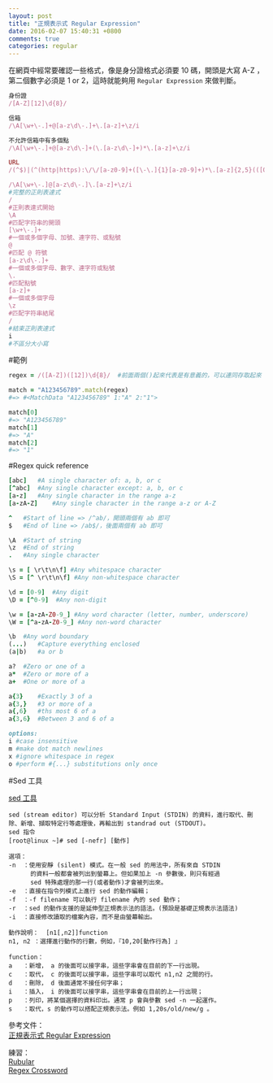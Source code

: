 ```yaml
---
layout: post
title: "正規表示式 Regular Expression"
date: 2016-02-07 15:40:31 +0800
comments: true
categories: regular
---
```


在網頁中經常要確認一些格式，像是身分證格式必須要 10 碼，開頭是大寫 A-Z ，第二個數字必須是 1 or 2，這時就能夠用 `Regular Expression` 來做判斷。

<!-- more -->

```ruby
身份證 
/[A-Z][12]\d{8}/

信箱
/\A[\w+\-.]+@[a-z\d\-.]+\.[a-z]+\z/i

不允許信箱中有多個點
/\A[\w+\-.]+@[a-z\d\-]+(\.[a-z\d\-]+)*\.[a-z]+\z/i

URL
/(^$)|(^(http|https):\/\/[a-z0-9]+([\-\.]{1}[a-z0-9]+)*\.[a-z]{2,5}(([0-9]{1,5})?\/.*)?$)/ix
```

```ruby
/\A[\w+\-.]@[a-z\d\-.]\.[a-z]+\z/i
#完整的正則表達式
/
#正則表達式開始
\A
#匹配字符串的開頭
[\w+\-.]+
#一個或多個字母、加號、連字符、或點號
@
#匹配 @ 符號
[a-z\d\-.]+
#一個或多個字母、數字、連字符或點號
\.
#匹配點號
[a-z]+
#一個或多個字母
\z
#匹配字符串結尾
/
#結束正則表達式
i
#不區分大小寫
```

#範例

```ruby
regex = /([A-Z])([12])\d{8}/  #前面兩個()起來代表是有意義的，可以連同存取起來

match = "A123456789".match(regex)
#=> #<MatchData "A123456789" 1:"A" 2:"1">

match[0]
#=> "A123456789"
match[1]
#=> "A"
match[2]
#=> "1"
```

#Regex quick reference

```ruby
[abc]	#A single character of: a, b, or c
[^abc]	#Any single character except: a, b, or c
[a-z]	#Any single character in the range a-z
[a-zA-Z]	#Any single character in the range a-z or A-Z

^	#Start of line => /^ab/，開頭兩個有 ab 即可
$	#End of line => /ab$/，後面兩個有 ab 即可

\A	#Start of string
\z	#End of string
.	#Any single character

\s = [ \r\t\n\f] #Any whitespace character
\S = [^ \r\t\n\f] #Any non-whitespace character

\d = [0-9]	#Any digit
\D = [^0-9]  #Any non-digit

\w = [a-zA-Z0-9_] #Any word character (letter, number, underscore)
\W = [^a-zA-Z0-9_] #Any non-word character

\b	#Any word boundary
(...)	#Capture everything enclosed
(a|b)	#a or b

a?	#Zero or one of a
a*	#Zero or more of a
a+	#One or more of a

a{3}	#Exactly 3 of a
a{3,}	#3 or more of a
a{,6}	#ths most 6 of a
a{3,6}	#Between 3 and 6 of a

options: 
i #case insensitive 
m #make dot match newlines 
x #ignore whitespace in regex 
o #perform #{...} substitutions only once
```

#Sed 工具

[sed 工具](http://dywang.csie.cyut.edu.tw/dywang/linuxProgram/node36.html)

```
sed (stream editor) 可以分析 Standard Input (STDIN) 的資料，進行取代、刪除、新增、擷取特定行等處理後，再輸出到 standrad out (STDOUT)。
sed 指令
[root@linux ~]# sed [-nefr] [動作]

選項：
-n  ：使用安靜 (silent) 模式。在一般 sed 的用法中，所有來自 STDIN 
      的資料一般都會被列出到螢幕上。但如果加上 -n 參數後，則只有經過
      sed 特殊處理的那一行(或者動作)才會被列出來。
-e  ：直接在指令列模式上進行 sed 的動作編輯；
-f  ：-f filename 可以執行 filename 內的 sed 動作；
-r  ：sed 的動作支援的是延伸型正規表示法的語法。(預設是基礎正規表示法語法)
-i  ：直接修改讀取的檔案內容，而不是由螢幕輸出。

動作說明：  [n1[,n2]]function
n1, n2 ：選擇進行動作的行數，例如，『10,20[動作行為] 』

function：
a   ：新增， a 的後面可以接字串，這些字串會在目前的下一行出現。
c   ：取代， c 的後面可以接字串，這些字串可以取代 n1,n2 之間的行。
d   ：刪除， d 後面通常不接任何字串；
i   ：插入， i 的後面可以接字串，這些字串會在目前的上一行出現；
p   ：列印，將某個選擇的資料印出。通常 p 會與參數 sed -n 一起運作。
s   ：取代，s 的動作可以搭配正規表示法。例如 1,20s/old/new/g 。
```

參考文件：  
[正規表示式 Regular Expression](https://atedev.wordpress.com/2007/11/23/%E6%AD%A3%E8%A6%8F%E8%A1%A8%E7%A4%BA%E5%BC%8F-regular-expression/)

練習：  
[Rubular](http://rubular.com/)  
[Regex Cross­word](https://regexcrossword.com/)